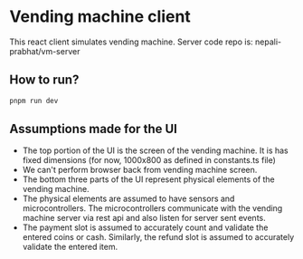 # Vending machine client

This react client simulates vending machine. Server code repo is: nepali-prabhat/vm-server

## How to run?

```bash
pnpm run dev
```

## Assumptions made for the UI

- The top portion of the UI is the screen of the vending machine. It is has fixed dimensions (for now, 1000x800 as defined in constants.ts file)
- We can't perform browser back from vending machine screen.
- The bottom three parts of the UI represent physical elements of the vending machine.
- The physical elements are assumed to have sensors and microcontrollers. The microcontrollers communicate with the vending machine server via rest api and also listen for server sent events.
- The payment slot is assumed to accurately count and validate the entered coins or cash. Similarly, the refund slot is assumed to accurately validate the entered item.

